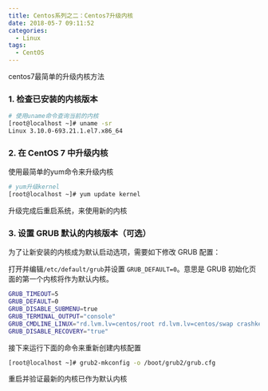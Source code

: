 ```yaml
---
title: Centos系列之二：Centos7升级内核
date: 2018-05-7 09:11:52
categories:
  - Linux
tags:
  - CentOS
---
```

centos7最简单的升级内核方法

<!-- more -->

### 1. 检查已安装的内核版本
```bash
# 使用uname命令查询当前的内核
[root@localhost ~]# uname -sr
Linux 3.10.0-693.21.1.el7.x86_64
```
### 2. 在 CentOS 7 中升级内核
使用最简单的yum命令来升级内核
```bash
# yum升级kernel
[root@localhost ~]# yum update kernel
```
升级完成后重启系统，来使用新的内核
### 3. 设置 GRUB 默认的内核版本（可选）
为了让新安装的内核成为默认启动选项，需要如下修改 GRUB 配置：

打开并编辑`/etc/default/grub`并设置 `GRUB_DEFAULT=0`。意思是 GRUB 初始化页面的第一个内核将作为默认内核。
```bash
GRUB_TIMEOUT=5
GRUB_DEFAULT=0
GRUB_DISABLE_SUBMENU=true
GRUB_TERMINAL_OUTPUT="console"
GRUB_CMDLINE_LINUX="rd.lvm.lv=centos/root rd.lvm.lv=centos/swap crashkernel=auto rhgb quiet"
GRUB_DISABLE_RECOVERY="true"
```
接下来运行下面的命令来重新创建内核配置
```bash
[root@localhost ~]# grub2-mkconfig -o /boot/grub2/grub.cfg
```
重启并验证最新的内核已作为默认内核